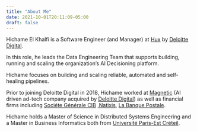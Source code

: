 ```yaml
---
title: "About Me"
date: 2021-10-01T20:11:09-05:00
draft: false
---
```

Hichame El Khalfi is a Software Engineer (and Manager) at [Hux](https://www.deloittedigital.com/us/en/offerings/customer-led-marketing/advertising--marketing-and-commerce/hux.html) by [Deloitte Digital](https://www.deloittedigital.com).

In this role, he leads the Data Engineering Team that supports building,
running and scaling the organization’s AI Decisioning platform.

Hichame focuses on building and scaling reliable, automated and self-healing pipelines.

Prior to joining Deloitte Digital in 2018, Hichame worked at [Magnetic](https://www.magnetic.com)
(AI driven ad-tech company acquired by [Deloitte Digital](https://www.deloittedigital.com))
as well as financial firms including [Sociéte Générale CIB](https://americas.societegenerale.com/en/solutions-for-our-clients/corporate-investment-banking/)
,[Natixis](https://www.natixis.com), [La Banque Postale](https://www.labanquepostale.fr).

Hichame holds a Master of Science in Distributed Systems Engineering and a Master in Business Informatics
both from [Université Paris-Est Créteil](https://www.u-pec.frrrr).
